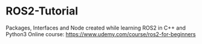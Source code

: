 # ROS2-Tutorial
Packages, Interfaces and Node created while learning ROS2 in C++ and Python3
Online course: https://www.udemy.com/course/ros2-for-beginners
